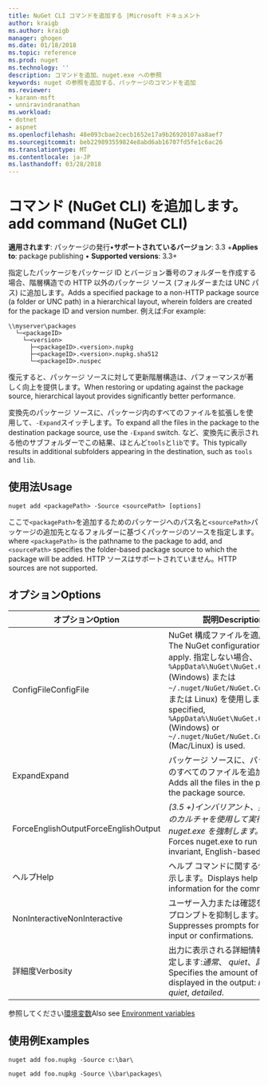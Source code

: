 ```yaml
---
title: NuGet CLI コマンドを追加する |Microsoft ドキュメント
author: kraigb
ms.author: kraigb
manager: ghogen
ms.date: 01/18/2018
ms.topic: reference
ms.prod: nuget
ms.technology: ''
description: コマンドを追加、nuget.exe への参照
keywords: nuget の参照を追加する、パッケージのコマンドを追加
ms.reviewer:
- karann-msft
- unniravindranathan
ms.workload:
- dotnet
- aspnet
ms.openlocfilehash: 48e093cbae2cecb1652e17a9b26920107aa8aef7
ms.sourcegitcommit: beb229893559824e8abd6ab16707fd5fe1c6ac26
ms.translationtype: MT
ms.contentlocale: ja-JP
ms.lasthandoff: 03/28/2018
---
```

# <a name="add-command-nuget-cli"></a><span data-ttu-id="cff37-104">コマンド (NuGet CLI) を追加します。</span><span class="sxs-lookup"><span data-stu-id="cff37-104">add command (NuGet CLI)</span></span>

<span data-ttu-id="cff37-105">**適用されます**: パッケージの発行&bullet;**サポートされているバージョン**: 3.3 +</span><span class="sxs-lookup"><span data-stu-id="cff37-105">**Applies to**: package publishing &bullet; **Supported versions**: 3.3+</span></span>

<span data-ttu-id="cff37-106">指定したパッケージをパッケージ ID とバージョン番号のフォルダーを作成する場合、階層構造での HTTP 以外のパッケージ ソース (フォルダーまたは UNC パス) に追加します。</span><span class="sxs-lookup"><span data-stu-id="cff37-106">Adds a specified package to a non-HTTP package source (a folder or UNC path) in a hierarchical layout, wherein folders are created for the package ID and version number.</span></span> <span data-ttu-id="cff37-107">例えば:</span><span class="sxs-lookup"><span data-stu-id="cff37-107">For example:</span></span>

    \\myserver\packages
      └─<packageID>
        └─<version>
          ├─<packageID>.<version>.nupkg
          ├─<packageID>.<version>.nupkg.sha512
          └─<packageID>.nuspec

<span data-ttu-id="cff37-108">復元すると、パッケージ ソースに対して更新階層構造は、パフォーマンスが著しく向上を提供します。</span><span class="sxs-lookup"><span data-stu-id="cff37-108">When restoring or updating against the package source, hierarchical layout provides significantly better performance.</span></span>

<span data-ttu-id="cff37-109">変換先のパッケージ ソースに、パッケージ内のすべてのファイルを拡張しを使用して、`-Expand`スイッチします。</span><span class="sxs-lookup"><span data-stu-id="cff37-109">To expand all the files in the package to the destination package source, use the `-Expand` switch.</span></span> <span data-ttu-id="cff37-110">など、変換先に表示される他のサブフォルダーでこの結果、ほとんど`tools`と`lib`です。</span><span class="sxs-lookup"><span data-stu-id="cff37-110">This typically results in additional subfolders appearing in the destination, such as `tools` and `lib`.</span></span>

## <a name="usage"></a><span data-ttu-id="cff37-111">使用法</span><span class="sxs-lookup"><span data-stu-id="cff37-111">Usage</span></span>

```cli
nuget add <packagePath> -Source <sourcePath> [options]
```

<span data-ttu-id="cff37-112">ここで`<packagePath>`を追加するためのパッケージへのパス名と`<sourcePath>`パッケージの追加先となるフォルダーに基づくパッケージのソースを指定します。</span><span class="sxs-lookup"><span data-stu-id="cff37-112">where `<packagePath>` is the pathname to the package to add, and `<sourcePath>` specifies the folder-based package source to which the package will be added.</span></span> <span data-ttu-id="cff37-113">HTTP ソースはサポートされていません。</span><span class="sxs-lookup"><span data-stu-id="cff37-113">HTTP sources are not supported.</span></span>

## <a name="options"></a><span data-ttu-id="cff37-114">オプション</span><span class="sxs-lookup"><span data-stu-id="cff37-114">Options</span></span>

| <span data-ttu-id="cff37-115">オプション</span><span class="sxs-lookup"><span data-stu-id="cff37-115">Option</span></span> | <span data-ttu-id="cff37-116">説明</span><span class="sxs-lookup"><span data-stu-id="cff37-116">Description</span></span> |
| --- | --- |
| <span data-ttu-id="cff37-117">ConfigFile</span><span class="sxs-lookup"><span data-stu-id="cff37-117">ConfigFile</span></span> | <span data-ttu-id="cff37-118">NuGet 構成ファイルを適用します。</span><span class="sxs-lookup"><span data-stu-id="cff37-118">The NuGet configuration file to apply.</span></span> <span data-ttu-id="cff37-119">指定しない場合、 `%AppData%\NuGet\NuGet.Config` (Windows) または`~/.nuget/NuGet/NuGet.Config`(Mac または Linux) を使用します。</span><span class="sxs-lookup"><span data-stu-id="cff37-119">If not specified, `%AppData%\NuGet\NuGet.Config` (Windows) or `~/.nuget/NuGet/NuGet.Config` (Mac/Linux) is used.</span></span>|
| <span data-ttu-id="cff37-120">Expand</span><span class="sxs-lookup"><span data-stu-id="cff37-120">Expand</span></span> | <span data-ttu-id="cff37-121">パッケージ ソースに、パッケージ内のすべてのファイルを追加します。</span><span class="sxs-lookup"><span data-stu-id="cff37-121">Adds all the files in the package to the package source.</span></span> |
| <span data-ttu-id="cff37-122">ForceEnglishOutput</span><span class="sxs-lookup"><span data-stu-id="cff37-122">ForceEnglishOutput</span></span> | <span data-ttu-id="cff37-123">*(3.5 +)*インバリアント、英語ベースのカルチャを使用して実行する nuget.exe を強制します。</span><span class="sxs-lookup"><span data-stu-id="cff37-123">*(3.5+)* Forces nuget.exe to run using an invariant, English-based culture.</span></span> |
| <span data-ttu-id="cff37-124">ヘルプ</span><span class="sxs-lookup"><span data-stu-id="cff37-124">Help</span></span> | <span data-ttu-id="cff37-125">ヘルプ コマンドに関する情報を表示します。</span><span class="sxs-lookup"><span data-stu-id="cff37-125">Displays help information for the command.</span></span> |
| <span data-ttu-id="cff37-126">NonInteractive</span><span class="sxs-lookup"><span data-stu-id="cff37-126">NonInteractive</span></span> | <span data-ttu-id="cff37-127">ユーザー入力または確認を要求するプロンプトを抑制します。</span><span class="sxs-lookup"><span data-stu-id="cff37-127">Suppresses prompts for user input or confirmations.</span></span> |
| <span data-ttu-id="cff37-128">詳細度</span><span class="sxs-lookup"><span data-stu-id="cff37-128">Verbosity</span></span> | <span data-ttu-id="cff37-129">出力に表示される詳細情報の量を指定します:*通常*、 *quiet*、*詳細*です。</span><span class="sxs-lookup"><span data-stu-id="cff37-129">Specifies the amount of detail displayed in the output: *normal*, *quiet*, *detailed*.</span></span> |

<span data-ttu-id="cff37-130">参照してください[環境変数](cli-ref-environment-variables.md)</span><span class="sxs-lookup"><span data-stu-id="cff37-130">Also see [Environment variables](cli-ref-environment-variables.md)</span></span>

## <a name="examples"></a><span data-ttu-id="cff37-131">使用例</span><span class="sxs-lookup"><span data-stu-id="cff37-131">Examples</span></span>

```cli
nuget add foo.nupkg -Source c:\bar\

nuget add foo.nupkg -Source \\bar\packages\
```
